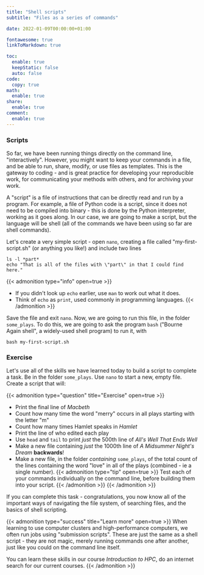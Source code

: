 ```yaml
---
title: "Shell scripts"
subtitle: "Files as a series of commands"

date: 2022-01-09T00:00:00+01:00

fontawesome: true
linkToMarkdown: true

toc:
  enable: true
  keepStatic: false
  auto: false
code:
  copy: true
math:
  enable: true
share:
  enable: true
comment:
  enable: true
---
```


### Scripts

So far, we have been running things directly on the command line, "interactively". However, you might want to keep your commands in a file, and be able to run, share, modify, or use files as templates. This is the gateway to coding - and is great practice for developing your reproducible work, for communicating your methods with others, and for archiving your work.

A "script" is a file of instructions that can be directly read and run by a program. For example, a file of Python code is a script, since it does not need to be compiled into binary - this is done by the Python interpreter, working as it goes along. In our case, we are going to make a script, but the language will be shell (all of the commands we have been using so far are shell commands).

Let's create a very simple script - open `nano`, creating a file called "my-first-script.sh" (or anything you like!) and include two lines
```shell
ls -l *part*
echo "That is all of the files with \"part\" in that I could find here."
```
{{< admonition type="info" open=true >}}
- If you didn't look up `echo` earlier, use `man` to work out what it does.
- Think of `echo` as `print`, used commonly in programming languages.
{{< /admonition >}}

Save the file and exit `nano`. Now, we are going to run this file, in the folder `some_plays`. To do this, we are going to ask the program `bash` ("Bourne Again shell", a widely-used shell program) to run it, with
```shell
bash my-first-script.sh
```

### Exercise
Let's use all of the skills we have learned today to build a script to complete a task. Be in the folder `some_plays`. Use `nano` to start a new, empty file. Create a script that will:

{{< admonition type="question" title="Exercise" open=true >}}
- Print the final line of _Macbeth_
- Count how many time the word "merry" occurs in all plays starting with the letter "m"
- Count how many times Hamlet speaks in _Hamlet_
- Print the line of who edited each play
- Use `head` and `tail` to print _just_ the 500th line of _All's Well That Ends Well_
- Make a new file containing _just_ the 1000th line of _A Midsummer Night's Dream_ **backwards**!
- Make a new file, in the folder _containing_ `some_plays`, of the total count of the lines containing the word "love" in all of the plays (combined - ie a single number).
{{< admonition type="tip" open=true >}}
Test each of your commands individually on the command line, before building them into your script.
{{< /admonition >}}
{{< /admonition >}}

If you can complete this task - congratulations, you now know all of the important ways of navigating the file system, of searching files, and the basics of shell scripting.

{{< admonition type="success" title="Learn more" open=true >}}
When learning to use computer clusters and high-performance computers, we often run jobs using "submission scripts". These are just the same as a shell script - they are not magic, merely running commands one after another, just like you could on the command line itself.

You can learn these skills in our course *Introduction to HPC*, do an internet search for our current courses.
{{< /admonition >}}

